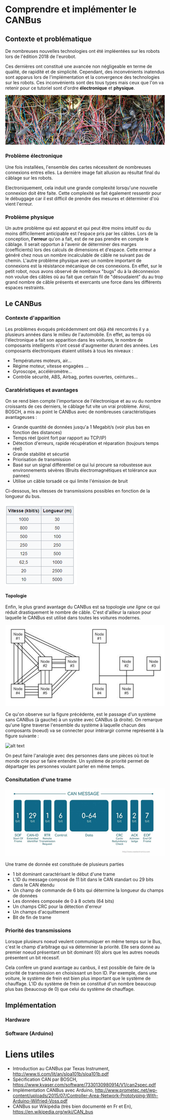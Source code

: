 # Comprendre et implémenter le CANBus

## Contexte et problématique

De nombreuses nouvelles technologies ont été impléentées sur les robots lors de l'édition 2018 de l'eurobot. 

Ces dernières ont constitué une avancée non négligeable en terme de qualité, de rapidité et de simplicité. 
Cependant, des inconvénients inatendus sont apparus lors de l'implémentation et la convergence des technologies sur les robots.
Ces inconvénients sont des tous types mais ceux que l'on va retenir pour ce tutoriel sont d'ordre **électronique** et **physique**.

![alt text](./CAN_SRC/complex-wiring.png "Logo Title Text 1" )

### Problème électronique

Une fois installées, l'ensemble des cartes nécessitent de nombreuses connexions entres elles. La dernière image fait allusion au résultat final du câblage sur les robots. 

Electroniquement, cela induit une grande complexité lorsqu'une nouvelle connexion doit être faite. Cette complexité se fait également ressentir pour le débuggage car il est difficil de prendre des mesures et déterminer d'où vient l'erreur.

### Problème physique

Un autre problème qui est apparut et qui peut être moins intuitif ou du moins difficilement anticipable est l'espace pris par les câbles. Lors de la conception, **l'erreur** qu'on a fait, est de ne pas prendre en compte le câblage. Il serait opportun à l'avenir de déterminer des marges (coefficients) lors des calculs de dimensions et d'espace. Cette erreur a généré chez nous un nombre incalculable de câble ne suivant pas de chemin. 
L'autre problème physique avec un nombre important de connexions est la résistance mécanique de ces connexions. En effet, sur le petit robot, nous avons observé de nombreux "bugs" du à la déconnexion non voulue des câbles où au fait que certain fil de "désoudaient" du au trop grand nombre de câble présents et exercants une force dans les différents espaces restraints. 


## Le CANBus

### Contexte d'apparition

Les problèmes évoqués précédemment ont déjà été rencontrés il y a plusieurs années dans le milieu de l'automobile. En effet, au temps où l'électronique a fait son apparition dans les voitures, le nombre de composants intelligents n'ont cessé d'augmenter durant des années. Les composants électroniques étaient utilisés à tous les niveaux : 

* Températures moteurs, air...
* Régime moteur, vitesse engagées ...
* Gyroscope, accéléromètre...
* Contrôle sécurité, ABS, Airbag, portes ouvertes, ceintures...

### Caratéristiques et avantages

On se rend bien compte l'importance de l'électronique et au vu du nombre croissants de ces derniers, le câblage fut vite un vrai problème. Ainsi, BOSCH, a mis au point le CANBus avec de nombreuses caractéristiques avantageuses : 

* Grande quantité de données jusqu'a 1 Megabit/s (voir plus bas en fonction des distances)
* Temps réel (point fort par rapport au TCP/IP)
* Détection d'erreurs, rapide récupération et réparation (toujours temps réel)
* Grande stabilité et sécurtié
* Priorisation de transmission
* Basé sur un signal différentiel ce qui lui procure sa robustesse aux environnements sévères (Bruits électromagnétiques et tolérance aux pannes)
* Utilise un câble torsadé ce qui limite l'émission de bruit

Ci-dessous, les vitesses de transmissions possibles en fonction de la longueur du bus.

![alt text](./CAN_SRC/can_speed.png )


#### Topologie 

Enfin, le plus grand avantage du CANBus est sa topologie *une ligne* ce qui réduit drastiquement le nombre de câble. C'est d'ailleur la raison pour laquelle le CANBus est utilisé dans toutes les voitures modernes.

![alt text](./CAN_SRC/can_topology.png )

Ce qu'on observe sur la figure précédente, est le passage d'un système sans CANBus (à gauche) à un systèe avec CANBus (à droite). On remarque qu'une ligne traverse l'ensemble  du système à laquelle chacun des composants (noeud) va se connecter pour intérargir comme représenté à la figure suivante : 

![alt text](./CAN_SRC/can_budnode.jpg )

On peut faire l'analogie avec des personnes dans une pièces où tout le monde crie pour se faire entendre. Un système de priorité permet de départager les personnes voulant parler en même temps.

### Consitutation d'une trame

![alt text](./CAN_SRC/can_frame.jpg)

Une trame de donnée est constituée de plusieurs parties

* 1 bit dominant caractérisant le début d'une trame
* L'ID du message composé de 11 bit dans le CAN standart ou 29 bits dans le CAN étendu
* Un champ de commande de 6 bits qui détermine la longueur du champs de données
* Les données composée de 0 à 8 octets (64 bits)
* Un champs CRC pour la détection d'erreur
* Un champs d'acquittement
* Bit de fin de trame

### Priorité des transmissions

Lorsque plusieurs noeud veulent communiquer en même temps sur le Bus, c'est le champ d'arbitrage qui va déterminer la priorité. Elle sera donné au premier noeud présentant un bit dominant (0) alors que les autres noeuds présentent un bit récessif. 

Cela confère un grand avantage au canbus, il est possible de faire de la priorité de transmission en choisissant un bon ID. Par exemple, dans une voiture, le système de frein est bien plus important que le système de chauffage. L'ID du système de frein se constitué d'un nombre beaucoup plus bas (beaucoup de 0) que celui du système de chauffage.

### 

## Implémentation

### Hardware

### Software (Arduino)

# Liens utiles

- Introduction au CANBus par Texas Instrument, <http://www.ti.com/lit/an/sloa101b/sloa101b.pdf> 
- Spécification CAN par BOSCH, <https://www.kvaser.com/software/7330130980914/V1/can2spec.pdf>
- Implémentation CANBus avec Arduino, <http://www.prometec.net/wp-content/uploads/2015/07/Controller-Area-Network-Prototyping-With-Arduino-Wilfried-Voss.pdf>
- CANBus sur Wikipédia (très bien documenté en Fr et En), https://en.wikipedia.org/wiki/CAN_bus

